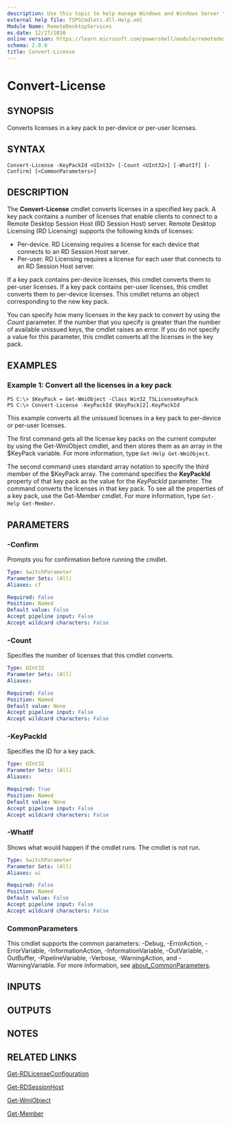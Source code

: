 ```yaml
---
description: Use this topic to help manage Windows and Windows Server technologies with Windows PowerShell.
external help file: TSPSCmdlets.dll-Help.xml
Module Name: RemoteDesktopServices
ms.date: 12/27/2016
online version: https://learn.microsoft.com/powershell/module/remotedesktopservices/convert-license?view=windowsserver2019-ps&wt.mc_id=ps-gethelp
schema: 2.0.0
title: Convert-License
---
```


# Convert-License

## SYNOPSIS
Converts licenses in a key pack to per-device or per-user licenses.

## SYNTAX

```
Convert-License -KeyPackId <UInt32> [-Count <UInt32>] [-WhatIf] [-Confirm] [<CommonParameters>]
```

## DESCRIPTION
The **Convert-License** cmdlet converts licenses in a specified key pack.
A key pack contains a number of licenses that enable clients to connect to a Remote Desktop Session Host (RD Session Host) server.
Remote Desktop Licensing (RD Licensing) supports the following kinds of licenses:

- Per-device.
RD Licensing requires a license for each device that connects to an RD Session Host server.
- Per-user.
RD Licensing requires a license for each user that connects to an RD Session Host server.

If a key pack contains per-device licenses, this cmdlet converts them to per-user licenses.
If a key pack contains per-user licenses, this cmdlet converts them to per-device licenses.
This cmdlet returns an object corresponding to the new key pack.

You can specify how many licenses in the key pack to convert by using the *Count* parameter.
If the number that you specify is greater than the number of available unissued keys, the cmdlet raises an error.
If you do not specify a value for this parameter, this cmdlet converts all the licenses in the key pack.

## EXAMPLES

### Example 1: Convert all the licenses in a key pack
```
PS C:\> $KeyPack = Get-WmiObject -Class Win32_TSLicenseKeyPack
PS C:\> Convert-License -KeyPackId $KeyPack[2].KeyPackId
```

This example converts all the unissued licenses in a key pack to per-device or per-user licenses.

The first command gets all the license key packs on the current computer by using the Get-WmiObject cmdlet, and then stores them as an array in the $KeyPack variable.
For more information, type `Get-Help Get-WmiObject`.

The second command uses standard array notation to specify the third member of the $KeyPack array.
The command specifies the **KeyPackId** property of that key pack as the value for the *KeyPackId* parameter.
The command converts the licenses in that key pack.
To see all the properties of a key pack, use the Get-Member cmdlet.
For more information, type `Get-Help Get-Member`.

## PARAMETERS

### -Confirm
Prompts you for confirmation before running the cmdlet.

```yaml
Type: SwitchParameter
Parameter Sets: (All)
Aliases: cf

Required: False
Position: Named
Default value: False
Accept pipeline input: False
Accept wildcard characters: False
```

### -Count
Specifies the number of licenses that this cmdlet converts.

```yaml
Type: UInt32
Parameter Sets: (All)
Aliases:

Required: False
Position: Named
Default value: None
Accept pipeline input: False
Accept wildcard characters: False
```

### -KeyPackId
Specifies the ID for a key pack.

```yaml
Type: UInt32
Parameter Sets: (All)
Aliases:

Required: True
Position: Named
Default value: None
Accept pipeline input: False
Accept wildcard characters: False
```

### -WhatIf
Shows what would happen if the cmdlet runs.
The cmdlet is not run.

```yaml
Type: SwitchParameter
Parameter Sets: (All)
Aliases: wi

Required: False
Position: Named
Default value: False
Accept pipeline input: False
Accept wildcard characters: False
```

### CommonParameters
This cmdlet supports the common parameters: -Debug, -ErrorAction, -ErrorVariable, -InformationAction, -InformationVariable, -OutVariable, -OutBuffer, -PipelineVariable, -Verbose, -WarningAction, and -WarningVariable. For more information, see [about_CommonParameters](https://go.microsoft.com/fwlink/?LinkID=113216).

## INPUTS

## OUTPUTS

## NOTES

## RELATED LINKS

[Get-RDLicenseConfiguration](../rdmgmt/Get-RDLicenseConfiguration.md)

[Get-RDSessionHost](../rdmgmt/Get-RDSessionHost.md)

[Get-WmiObject](https://go.microsoft.com/fwlink/?LinkId=821595)

[Get-Member](https://go.microsoft.com/fwlink/?LinkId=821792)

